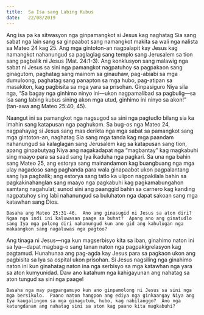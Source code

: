 ```yaml
---
title:  Sa Isa sang Labing Kubus
date:   22/08/2019
---
```


Ang isa pa ka sitwasyon nga ginpamangkot si Jesus kag naghatag Sia sang sabat nga lain sang sa ginpaabot sang namangkot makita sa wali nga nalista sa Mateo 24 kag 25.  Ang mga gintoton-an nagpalapit kay Jesus kag namangkot nahanungud sa paglaglag sang templo sang Jerusalem sa tion sang pagbalik ni Jesus (Mat. 24:1-3).  Ang konklusyon sang malawig nga sabat ni Jesus sa sini nga pamangkot nagpatuhoy sa pagpakaon sang ginagutom, paghatag sang mainom sa ginauhaw, pag-abiabi sa mga dumuloong, paghatag sang panapton sa mga hubo, pag-atipan sa masakiton, kag pagbisita sa mga yara sa prisohan.  Ginpasiguro Niya sila nga, “Sa bagay nga ginhimo ninyo ini—ukon nagpamalibad sa pagbulig—sa isa sang labing kubus sining akon mga utud, ginhimo ini ninyo sa akon!” (tan-awa ang Mateo 25:40, 45).

Naangut ini sa pamangkot nga nagsugod sa sini nga pagtudlo bilang sia ka imahin sang katapusan nga paghukom.  Sa bug-os nga Mateo 24, nagpahayag si Jesus sang mas derikta nga mga sabat sa pamangkot sang mga gintoton-an, naghatag Sia sang mga tanda kag mga paandam nahanungud sa kalaglagan sang Jerusalem kag sa katapusan sang tion, apang ginpabutyag Niya ang nagakadapat nga “magbantay” kag magkabuhi sing maayo para sa saad sang Iya ikaduha nga pagkari.  Sa una nga bahin sang Mateo 25, ang estorya sang mainandamon kag buangbuang nga mga ulay nagadoso sang paghanda para wala ginapaabot ukon pagpalantang sang Iya pagbalik; ang estorya sang tatlo ka ulipon nagpakilala bahin sa pagkakinahanglan sang maayo nga pagkabuhi kag pagkamabungahon samtang nagahulat; sunod sini ang paanggid bahin sa carnero kag kanding nagpatuhoy sing labi nahanungud sa buluhaton nga dapat sakoan sang mga katawhan sang Dios.

`Basaha ang Mateo 25:31-46.  Ano ang ginasugid ni Jesus sa aton diri?  Ngaa nga indi ini kaluwasan paage sa buhat?  Apang ano ang ginatudlo sang Iya mga polong diri nahanungud kun ano gid ang kahulugan nga makaangkon sang nagaluwas nga pagtoo?`

Ang tinaga ni Jesus—nga kun magserbisyo kita sa iban, ginahimo naton ini sa Iya—dapat magbag-o sang tanan naton nga pagpakigrelasyon kag pagtamud.  Hunahunaa ang pag-agda kay Jesus para sa pagkaon ukon ang pagbisita sa Iya sa ospital ukon prisohan.  Si Jesus nagsiling nga ginahimo naton ini kun ginahatag naton ina nga serbisyo sa mga katawhan nga yara sa aton kumyunidad.  Daw ano katahum nga kahigayunan ang nahatag sa aton tungud sa sini nga paage!

`Basaha nga may pagpangamuyo kun ano ginpamolong ni Jesus sa sini nga mga bersikulo.  Paano naton hangpon ang ediya nga ginkaangay Niya ang Iya kaugalingon sa mga ginagutum, hubo, kag nabilanggo?  Ano nga katungdanan ang nahatag sini sa aton kag paano kita magkabuhi?`